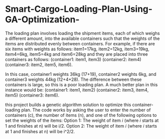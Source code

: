 # Smart-Cargo-Loading-Plan-Using-GA-Optimization-
The loading plan involves loading the shipment items, each of which weighs a different amount, into the available containers such that the weights of the items are distributed evenly between containers.  For example, if there are six items with weights as follows: item1=17kg, item2=12kg, item3=19kg, item4=6kg, item5=4kg and item6=28kg and they are placed into three containers as follows:
(container1: item1, item3) (container2: item4) (container3: item2, item5, item6).

In this case, container1 weights 36kg (17+19), container2 weights 6kg, and container3 weights 44kg (12+4+28). The difference between these containers is large, so this is a poor loading plan. A much better plan in this instance would be: 
(container1: item1, item2) (container2: item3, item4, item5) (container3: item6).

this project builds a genetic algorithm solution to optimize this container-loading plan. The code works by asking the user to enter the number of containers (c), the number of items (n), and one of the following options to set the weights of the items:
Option 1: The weight of item 𝑖 (where 𝑖 starts at 1 and finishes at n) will be  i/2.
Option 2: The weight of item 𝑖 (where 𝑖 starts at 1 and finishes at n) will be i^2/2.
